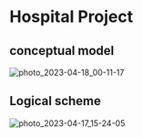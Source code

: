 # Hospital Project

## conceptual model 
![photo_2023-04-18_00-11-17](https://user-images.githubusercontent.com/98240581/232611785-44f5717e-de1b-4665-bf6b-9a742c0b77ac.jpg)


## Logical scheme
![photo_2023-04-17_15-24-05](https://user-images.githubusercontent.com/98240581/232482401-8dce3cb5-9244-4750-973c-a8a6dc4fb780.jpg)



